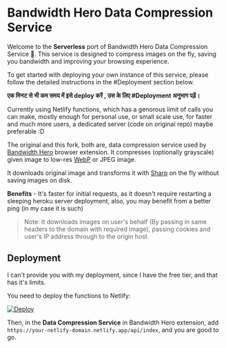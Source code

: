 # Bandwidth Hero Data Compression Service

Welcome to the **Serverless** port of Bandwidth Hero Data Compression Service 🚀. This service is designed to compress images on the fly, saving you bandwidth and improving your browsing experience.

To get started with deploying your own instance of this service, please follow the detailed instructions in the #Deployment section below.

**एक मिनट से भी कम समय में इसे deploy करें , उस के लिए #Deployment अनुभाग पढ़ें।**

Currently using Netlify functions, which has a genorous limit of calls you can make, mostly enough for personal use, or small scale use, for faster and much more users, a dedicated server (code on original repo) maybe preferable :D

The original and this fork, both are, data compression service used by [Bandwidth Hero](https://github.com/ayastreb/bandwidth-hero) browser extension. It compresses (optionally grayscale) given image to low-res [WebP](https://developers.google.com/speed/webp/) or JPEG image.

It downloads original image and transforms it with [Sharp](https://github.com/lovell/sharp) on the fly without saving images on disk.

**Benefits** - It's faster for initial requests, as it doesn't require restarting a sleeping heroku server deployment, also, you may benefit from a better ping (in my case it is such)

> Note: It downloads images on user's behalf (By passing in same headers to the domain with required image), passing cookies and user's IP address through to the origin host.

## Deployment

I can't provide you with my deployment, since I have the free tier, and that has it's limits.

You need to deploy the functions to Netlify:

[![Deploy](https://www.netlify.com/img/deploy/button.svg)](https://app.netlify.com/start/deploy?repository=https://github.com/himshim/bandwidth-hero-proxy2)

Then, in the **Data Compression Service** in Bandwidth Hero extension, add `https://your-netlify-domain.netlify.app/api/index`, and you are good to go.

<!-- READ THIS ARTICLE LATER AdityaG
Check out [this guide](https://www.digitalocean.com/community/tutorials/how-to-set-up-a-node-js-application-for-production-on-ubuntu-16-04)
on how to setup Node.js on Ubuntu. 
DigitalOcean also provides an
[easy way](https://www.digitalocean.com/products/one-click-apps/node-js/) to setup a server ready to
host Node.js apps.
-->